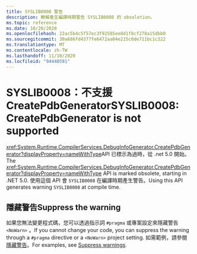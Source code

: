 ```yaml
---
title: SYSLIB0008 警告
description: 瞭解產生編譯時期警告 SYSLIB0008 的 obsoletion。
ms.topic: reference
ms.date: 10/20/2020
ms.openlocfilehash: 22ac5b4c5f57ec3f92585ee8d1f8cf278a15dbb0
ms.sourcegitcommit: 30a686fd4377fe6472aa04e215c0de711bc1c322
ms.translationtype: MT
ms.contentlocale: zh-TW
ms.lasthandoff: 11/10/2020
ms.locfileid: "94440591"
---
```

# <a name="syslib0008-createpdbgenerator-is-not-supported"></a><span data-ttu-id="16e92-103">SYSLIB0008：不支援 CreatePdbGenerator</span><span class="sxs-lookup"><span data-stu-id="16e92-103">SYSLIB0008: CreatePdbGenerator is not supported</span></span>

<span data-ttu-id="16e92-104"><xref:System.Runtime.CompilerServices.DebugInfoGenerator.CreatePdbGenerator?displayProperty=nameWithType>API 已標示為過時，從 .net 5.0 開始。</span><span class="sxs-lookup"><span data-stu-id="16e92-104">The <xref:System.Runtime.CompilerServices.DebugInfoGenerator.CreatePdbGenerator?displayProperty=nameWithType> API is marked obsolete, starting in .NET 5.0.</span></span> <span data-ttu-id="16e92-105">使用這個 API 會 `SYSLIB0008` 在編譯時期產生警告。</span><span class="sxs-lookup"><span data-stu-id="16e92-105">Using this API generates warning `SYSLIB0008` at compile time.</span></span>

## <a name="suppress-the-warning"></a><span data-ttu-id="16e92-106">隱藏警告</span><span class="sxs-lookup"><span data-stu-id="16e92-106">Suppress the warning</span></span>

<span data-ttu-id="16e92-107">如果您無法變更程式碼，您可以透過指示詞 `#pragma` 或專案設定來隱藏警告 `<NoWarn>` 。</span><span class="sxs-lookup"><span data-stu-id="16e92-107">If you cannot change your code, you can suppress the warning through a `#pragma` directive or a `<NoWarn>` project setting.</span></span> <span data-ttu-id="16e92-108">如需範例，請參閱 [隱藏警告](syslib-obsoletions.md#suppress-warnings)。</span><span class="sxs-lookup"><span data-stu-id="16e92-108">For examples, see [Suppress warnings](syslib-obsoletions.md#suppress-warnings).</span></span>
